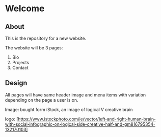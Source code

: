 # Welcome 
## About
This is the repository for a new website.

The website will be 3 pages:
1. Bio
2. Projects
3. Contact

## Design
All pages will have same header image and menu items with variation depending on the page a user is on.

Image: bought  form iStock, an image of logical V creative brain

logo: [https://www.istockphoto.com/ie/vector/left-and-right-human-brain-with-social-infographic-on-logical-side-creative-half-and-gm816795354-132170103]
